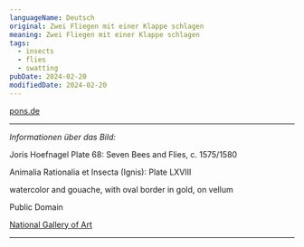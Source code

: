 ```yaml
---
languageName: Deutsch
original: Zwei Fliegen mit einer Klappe schlagen
meaning: Zwei Fliegen mit einer Klappe schlagen
tags:
  - insects
  - flies
  - swatting
pubDate: 2024-02-20
modifiedDate: 2024-02-20
---
```


[pons.de](https://de.pons.com/p/wissensecke/phrasen-und-wendungen/zwei-fliegen-mit-einer-klappe-schlagen)

---

_Informationen über das Bild:_

Joris Hoefnagel
Plate 68: Seven Bees and Flies, c. 1575/1580

Animalia Rationalia et Insecta (Ignis): Plate LXVIII

watercolor and gouache, with oval border in gold, on vellum

Public Domain

[National Gallery of Art](https://www.nga.gov/collection/art-object-page.69734.html)

---
